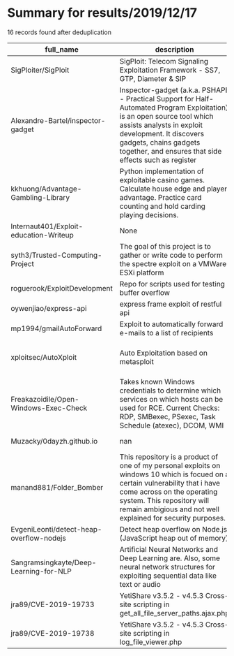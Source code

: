 
# Summary for results/2019/12/17
    
16 records found after deduplication

| full_name | description | html_url | matched_list | matched_count | pushed_at | size | stargazers_count | language | forks_count | vul_ids |
|------------------------------------------|------------------------------------------------------------------------------------------------------------------------------------------------------------------------------------------------------------------------------------------------------------------|-------------------------------------------------------------|---------------------------------------------|-----------------|---------------------------|--------|--------------------|------------------|---------------|--------------------|
| SigPloiter/SigPloit | SigPloit: Telecom Signaling Exploitation Framework - SS7, GTP, Diameter & SIP | https://github.com/SigPloiter/SigPloit | ['exploit'] | 1 | 2019-12-17 16:51:23+00:00 | 67922 | 900 | Java | 386 | [] |
| Alexandre-Bartel/inspector-gadget | Inspector-gadget (a.k.a. PSHAPE - Practical Support for Half-Automated Program Exploitation) is an open source tool which assists analysts in exploit development. It discovers gadgets, chains gadgets together, and ensures that side effects such as register | https://github.com/Alexandre-Bartel/inspector-gadget | ['exploit'] | 1 | 2019-12-17 11:33:04+00:00 | 1072 | 12 | Python | 2 | [] |
| kkhuong/Advantage-Gambling-Library | Python implementation of exploitable casino games. Calculate house edge and player advantage. Practice card counting and hold carding playing decisions. | https://github.com/kkhuong/Advantage-Gambling-Library | ['exploit'] | 1 | 2019-12-17 11:10:28+00:00 | 437 | 1 | Jupyter Notebook | 0 | [] |
| Internaut401/Exploit-education-Writeup | None | https://github.com/Internaut401/Exploit-education-Writeup | ['exploit'] | 1 | 2019-12-17 10:28:45+00:00 | 373 | 1 | | 1 | [] |
| syth3/Trusted-Computing-Project | The goal of this project is to gather or write code to perform the spectre exploit on a VMWare ESXi platform | https://github.com/syth3/Trusted-Computing-Project | ['exploit'] | 1 | 2019-12-17 23:36:26+00:00 | 50 | 1 | C | 0 | [] |
| roguerook/ExploitDevelopment | Repo for scripts used for testing buffer overflow | https://github.com/roguerook/ExploitDevelopment | ['exploit'] | 1 | 2019-12-17 19:07:31+00:00 | 213 | 1 | Python | 1 | [] |
| oywenjiao/express-api | express frame exploit of restful api | https://github.com/oywenjiao/express-api | ['exploit'] | 1 | 2019-12-17 02:43:30+00:00 | 16 | 0 | JavaScript | 0 | [] |
| mp1994/gmailAutoForward | Exploit to automatically forward e-mails to a list of recipients | https://github.com/mp1994/gmailAutoForward | ['exploit'] | 1 | 2019-12-17 14:10:48+00:00 | 4 | 3 | Python | 0 | [] |
| xploitsec/AutoXploit | Auto Exploitation based on metasploit | https://github.com/xploitsec/AutoXploit | ['exploit', 'metasploit module OR payload'] | 2 | 2019-12-17 13:55:03+00:00 | 4 | 0 | Shell | 1 | [] |
| Freakazoidile/Open-Windows-Exec-Check | Takes known Windows credentials to determine which services on which hosts can be used for RCE. Current Checks: RDP, SMBexec, PSexec, Task Schedule (atexec), DCOM, WMI | https://github.com/Freakazoidile/Open-Windows-Exec-Check | ['rce'] | 1 | 2019-12-17 02:56:10+00:00 | 89 | 6 | Python | 5 | [] |
| Muzacky/0dayzh.github.io | nan | https://github.com/Muzacky/0dayzh.github.io | ['0day'] | 1 | 2019-12-17 04:32:09+00:00 | 0 | 0 | nan | 0 | [] |
| manand881/Folder_Bomber | This repository is a product of one of my personal exploits on windows 10 which is focued on a certain vulnerability that i have come across on the operating system. This repository will remain ambigious and not well explained for security purposes. | https://github.com/manand881/Folder_Bomber | ['exploit'] | 1 | 2019-12-17 04:48:51+00:00 | 5515 | 0 | Python | 0 | [] |
| EvgeniLeonti/detect-heap-overflow-nodejs | Detect heap overflow on Node.js (JavaScript heap out of memory) | https://github.com/EvgeniLeonti/detect-heap-overflow-nodejs | ['heap overflow'] | 1 | 2019-12-17 14:58:00+00:00 | 1 | 10 | JavaScript | 5 | [] |
| Sangramsingkayte/Deep-Learning-for-NLP | Artificial Neural Networks and Deep Learning are. Also, some neural network structures for exploiting sequential data like text or audio | https://github.com/Sangramsingkayte/Deep-Learning-for-NLP | ['exploit'] | 1 | 2019-12-17 20:24:19+00:00 | 55 | 0 | Jupyter Notebook | 0 | [] |
| jra89/CVE-2019-19733 | YetiShare v3.5.2 - v4.5.3 Cross-site scripting in get_all_file_server_paths.ajax.php | https://github.com/jra89/CVE-2019-19733 | ['cve-2'] | 1 | 2019-12-17 22:01:15+00:00 | 15 | 1 | nan | 1 | ['CVE-2019-19733'] |
| jra89/CVE-2019-19738 | YetiShare v3.5.2 - v4.5.3 Cross-site scripting in log_file_viewer.php | https://github.com/jra89/CVE-2019-19738 | ['cve-2'] | 1 | 2019-12-17 22:04:01+00:00 | 22 | 0 | nan | 1 | ['CVE-2019-19738'] |
